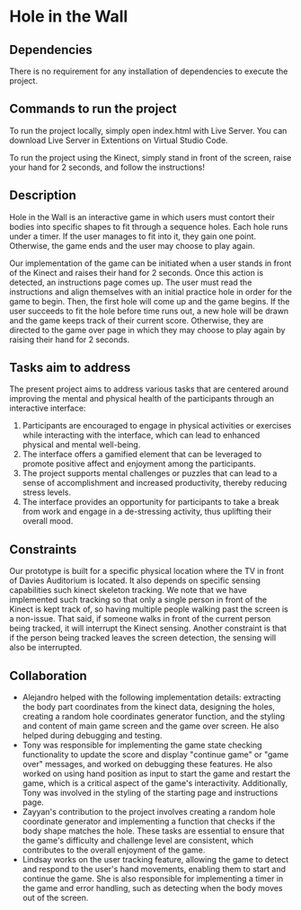 # Hole in the Wall
## Dependencies
There is no requirement for any installation of dependencies to execute the project.

## Commands to run the project
To run the project locally, simply open index.html with Live Server. You can download Live Server in Extentions on Virtual Studio Code.

To run the project using the Kinect, simply stand in front of the screen, raise your hand for 2 seconds, and follow the instructions!

## Description
Hole in the Wall is an interactive game in which users must contort their bodies into specific shapes to fit through a sequence holes. Each hole runs under a timer. If the user manages to fit into it, they gain one point. Otherwise, the game ends and the user may choose to play again.

Our implementation of the game can be initiated when a user stands in front of the Kinect and raises their hand for 2 seconds. Once this action is detected, an instructions page comes up. The user must read the instructions and align themselves with an initial practice hole in order for the game to begin. Then, the first hole will come up and the game begins. If the user succeeds to fit the hole before time runs out, a new hole will be drawn and the game keeps track of their current score. Otherwise, they are directed to the game over page in which they may choose to play again by raising their hand for 2 seconds. 

## Tasks aim to address
The present project aims to address various tasks that are centered around improving the mental and physical health of the participants through an interactive interface:
1. Participants are encouraged to engage in physical activities or exercises while interacting with the interface, which can lead to enhanced physical and mental well-being. 
2. The interface offers a gamified element that can be leveraged to promote positive affect and enjoyment among the participants. 
3. The project supports mental challenges or puzzles that can lead to a sense of accomplishment and increased productivity, thereby reducing stress levels. 
4. The interface provides an opportunity for participants to take a break from work and engage in a de-stressing activity, thus uplifting their overall mood. 

## Constraints
Our prototype is built for a specific physical location where the TV in front of Davies Auditorium is located. It also depends on specific sensing capabilities such kinect skeleton tracking. We note that we have implemented such tracking so that only a single person in front of the Kinect is kept track of, so having multiple people walking past the screen is a non-issue. That said, if someone walks in front of the current person being tracked, it will interrupt the Kinect sensing. Another constraint is that if the person being tracked leaves the screen detection, the sensing will also be interrupted.

## Collaboration
- Alejandro helped with the following implementation details: extracting the body part coordinates from the kinect data, designing the holes, creating a random hole coordinates generator function, and the styling and content of main game screen and the game over screen. He also helped during debugging and testing.
- Tony was responsible for implementing the game state checking functionality to update the score and display "continue game" or "game over" messages, and worked on debugging these features. He also worked on using hand position as input to start the game and restart the game, which is a critical aspect of the game's interactivity. Additionally, Tony was involved in the styling of the starting page and instructions page.
- Zayyan's contribution to the project involves creating a random hole coordinate generator and implementing a function that checks if the body shape matches the hole. These tasks are essential to ensure that the game's difficulty and challenge level are consistent, which contributes to the overall enjoyment of the game.
- Lindsay works on the user tracking feature, allowing the game to detect and respond to the user's hand movements, enabling them to start and continue the game. She is also responsible for implementing a timer in the game and error handling, such as detecting when the body moves out of the screen.